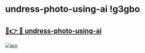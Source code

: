 # undress-photo-using-ai !g3gbo

# <h2><a href="https://8qkhb6.esa.edu.pl?title=undress-photo-using-ai&ref=g3gbo">🔗👉 🔴 undress-photo-using-ai</a></h2>

[![acn](https://github.com/user-attachments/assets/0f9c940e-d8b0-45ae-aac7-cd30a18b3e1c)](https://8qkhb6.esa.edu.pl?title=undress-photo-using-ai&ref=g3gbo)

